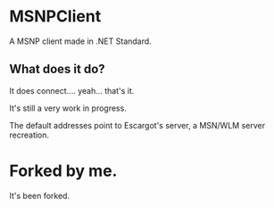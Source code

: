 # MSNPClient
A MSNP client made in .NET Standard.

## What does it do?
It does connect.... yeah... that's it.

It's still a very work in progress.

The default addresses point to Escargot's server, a MSN/WLM server recreation.

# Forked by me.
It's been forked.

